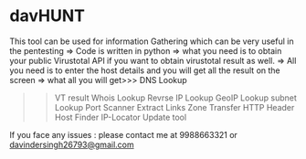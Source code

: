 # davHUNT

This tool can be used for information Gathering which can be very useful in the pentesting
=> Code is written in python
=> what you need is to obtain your public Virustotal API if you want to obtain virustotal result as well.
=> All you need is to enter the host details and you will get all the result on the screen
=> what all you will get>>>
DNS Lookup
 >> VT result
>> Whois Lookup
>> Revrse IP Lookup
>> GeoIP Lookup
>> subnet Lookup
>> Port Scanner
>> Extract Links 
>> Zone Transfer
>> HTTP Header
>> Host Finder
>> IP-Locator
>> Update tool

If you face any issues : please contact me at 9988663321 or davindersingh26793@gmail.com
